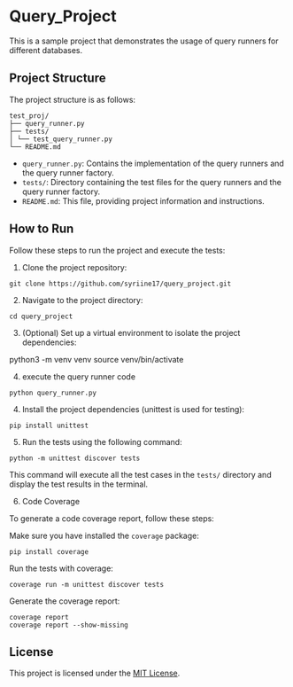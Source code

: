# Query_Project

This is a sample project that demonstrates the usage of query runners for different databases.

## Project Structure

The project structure is as follows:

```shell
test_proj/
├── query_runner.py
├── tests/
│ └── test_query_runner.py
└── README.md
```



- `query_runner.py`: Contains the implementation of the query runners and the query runner factory.
- `tests/`: Directory containing the test files for the query runners and the query runner factory.
- `README.md`: This file, providing project information and instructions.

## How to Run

Follow these steps to run the project and execute the tests:

1. Clone the project repository:

```shell
git clone https://github.com/syriine17/query_project.git
```


2. Navigate to the project directory:

```shell
cd query_project
```


3. (Optional) Set up a virtual environment to isolate the project dependencies:

python3 -m venv venv
source venv/bin/activate

4. execute the query runner code

```shell
python query_runner.py
```


4. Install the project dependencies (unittest is used for testing):

```shell
pip install unittest
```


5. Run the tests using the following command:

```shell
python -m unittest discover tests
```


This command will execute all the test cases in the `tests/` directory and display the test results in the terminal.

6. Code Coverage

To generate a code coverage report, follow these steps:

Make sure you have installed the `coverage` package:

```shell
pip install coverage
```

Run the tests with coverage:

```shell
coverage run -m unittest discover tests
```

Generate the coverage report:

```shell
coverage report
coverage report --show-missing
```

## License

This project is licensed under the [MIT License](LICENSE).






